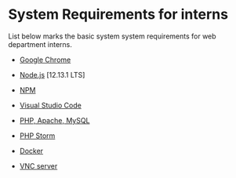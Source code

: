 # System Requirements for interns

List below marks the basic system system requirements for web department interns.

- [Google Chrome](https://www.google.com/chrome/)

- [Node.js](https://nodejs.org/en/) [12.13.1 LTS]

- [NPM](https://docs.npmjs.com/cli/install)

- [Visual Studio Code](https://code.visualstudio.com/)

- [PHP, Apache, MySQL](https://www.digitalocean.com/community/tutorials/how-to-install-linux-apache-mysql-php-lamp-stack-ubuntu-18-04)

- [PHP Storm](https://www.jetbrains.com/phpstorm/)

- [Docker](https://docs.docker.com/install/linux/docker-ce/ubuntu/)

- [VNC server](https://docs.google.com/document/d/1sSnL-h7hsZIVnyfEjY0-FFpw1hQMZST3D7z8-MhH8cs/edit)

